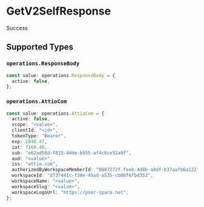 # GetV2SelfResponse

Success


## Supported Types

### `operations.ResponseBody`

```typescript
const value: operations.ResponseBody = {
  active: false,
};
```

### `operations.AttioCom`

```typescript
const value: operations.AttioCom = {
  active: false,
  scope: "<value>",
  clientId: "<id>",
  tokenType: "Bearer",
  exp: 2840.47,
  iat: 7160.48,
  sub: "e62ad58d-f815-4dde-b855-af4c6ce52a9f",
  aud: "<value>",
  iss: "attio.com",
  authorizedByWorkspaceMemberId: "0807272f-feeb-4d8b-a9df-b37aafb6a122",
  workspaceId: "d73f441c-f38e-45ad-a535-cb08f6fbd353",
  workspaceName: "<value>",
  workspaceSlug: "<value>",
  workspaceLogoUrl: "https://poor-space.net",
};
```

